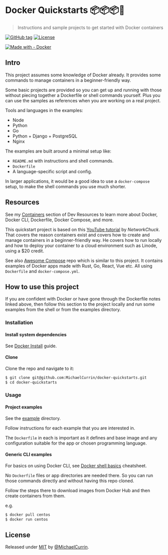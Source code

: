 # Docker Quickstarts 📦📦📦🐳
> Instructions and sample projects to get started with Docker containers

[![GitHub tag](https://img.shields.io/github/tag/MichaelCurrin/docker-quickstarts?include_prereleases=&sort=semver)](https://github.com/MichaelCurrin/docker-quickstarts/releases/)
[![License](https://img.shields.io/badge/License-MIT-blue)](#license)

[![Made with - Docker](https://img.shields.io/badge/Made_with-Docker-blue?logo=docker&logoColor=white)](https://www.docker.com/)


## Intro

This project assumes some knowledge of Docker already. It provides some commands to manage containers in a beginner-friendly way.

Some basic projects are provided so you can get up and running with those without piecing together a Dockerfile or shell commands yourself. Plus you can use the samples as references when you are working on a real project.

Tools and languages in the examples:

- Node
- Python
- Go
- Python + Django + PostgreSQL
- Nginx

The examples are built around a minimal setup like:

- `README.md` with instructions and shell commands.
- `Dockerfile`
- A language-specific script and config.

In larger applications, it would be a good idea to use a `docker-compose` setup, to make the shell commands you use much shorter.


## Resources

See my [Containers][] section of Dev Resources to learn more about Docker, Docker CLI, Dockerfile, Docker Compose, and more.

[Containers]: https://michaelcurrin.github.io/dev-resources/resources/containers/

This quickstart project is based on this [YouTube tutorial](https://www.youtube.com/watch?v=eGz9DS-aIeY) by _NetworkChuck_. That covers the reason containers exist and covers how to create and manage containers in a beginner-friendly way. He covers how to run locally and how to deploy your container to a cloud environment such as Linode, using a $20 credit.

See also [Awesome Compose](https://github.com/docker/awesome-compose) repo which is similar to this project. It contains examples of Docker apps made with Rust, Go, React, Vue etc. All using `Dockerfile` and `docker-compose.yml`.


## How to use this project

If you are confident with Docker or have gone through the Dockerfile notes linked above, then follow this section to the project locally and run some examples from the shell or from the examples directory.

### Installation

#### Install system dependencies

See [Docker Install](https://michaelcurrin.github.io/dev-cheatsheets/cheatsheets/containers/docker/install.html) guide.

#### Clone

Clone the repo and navigate to it:

```sh
$ git clone git@github.com:MichaelCurrin/docker-quickstarts.git
$ cd docker-quickstarts
```

### Usage

#### Project examples

See the [example](/examples/) directory.

Follow instructions for each example that you are interested in.

The `Dockerfile` in each is important as it defines and base image and any configuration suitable for the app or chosen programming language.

#### Generic CLI examples

For basics on using Docker CLI, see [Docker shell basics][] cheatsheet.

No `Dockerfile` files or app directories are needed there. So you can run those commands directly and without having this repo cloned.

Follow the steps there to download images from Docker Hub and then create containers from them.

e.g.

```sh
$ docker pull centos
$ docker run centos
```

[Docker shell basics]: https://michaelcurrin.github.io/dev-cheatsheets/cheatsheets/containers/docker/intro/shell-only-basics.html


## License

Released under [MIT](/LICENSE) by [@MichaelCurrin](https://github.com/MichaelCurrin).
